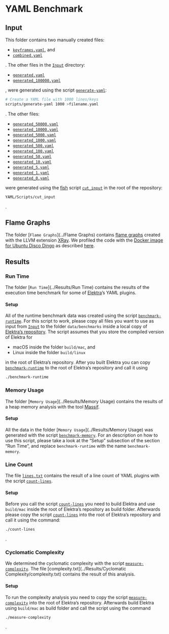 # YAML Benchmark

## Input

This folder contains two manually created files:

- [`keyframes.yaml`](../Input/keyframes.yaml), and
- [`combined.yaml`](../Input/combined.yaml)

. The other files in the [`Input`](../Input) directory:

- [`generated.yaml`](../Input/generated.yaml)
- [`generated_100000.yaml`](../Input/generated_100000.yaml)

, were generated using the script [`generate-yaml`](https://master.libelektra.org/scripts/generate-yaml):

```sh
# Create a YAML file with 1000 lines/keys
scripts/generate-yaml 1000 >filename.yaml
```

. The other files:

- [`generated_50000.yaml`](../Input/generated_50000.yaml)
- [`generated_10000.yaml`](../Input/generated_10000.yaml)
- [`generated_5000.yaml`](../Input/generated_5000.yaml)
- [`generated_1000.yaml`](../Input/generated_1000.yaml)
- [`generated_500.yaml`](../Input/generated_500.yaml)
- [`generated_100.yaml`](../Input/generated_100.yaml)
- [`generated_50.yaml`](../Input/generated_50.yaml)
- [`generated_10.yaml`](../Input/generated_10.yaml)
- [`generated_5.yaml`](../Input/generated_5.yaml)
- [`generated_1.yaml`](../Input/generated_1.yaml)
- [`generated_0.yaml`](../Input/generated_0.yaml)

were generated using the [fish](https://www.fishshell.com) script [`cut_input`](../Scripts/cut_input) in the root of the repository:

```sh
YAML/Scripts/cut_input
```

.

## Flame Graphs

The folder [`Flame Graphs`](../Flame Graphs) contains [flame graphs](http://www.brendangregg.com/flamegraphs.html) created with the LLVM extension [XRay](https://llvm.org/docs/XRay.html). We profiled the code with the [Docker image for Ubuntu Disco Dingo](https://github.com/ElektraInitiative/libelektra/blob/master/scripts/docker/ubuntu/disco/Dockerfile) as described [here](https://github.com/ElektraInitiative/libelektra/blob/master/doc/tutorials/profiling.md#xray).

## Results

### Run Time

The folder [`Run Time`](../Results/Run Time) contains the results of the execution time benchmark for some of [Elektra](https://www.libelektra.org)’s YAML plugins.

#### Setup

All of the runtime benchmark data was created using the script [`benchmark-runtime`](../Scripts/benchmark-runtime). For this script to work, please copy all files you want to use as input from [`Input`](../Input) to the folder `data/benchmarks` inside a local copy of [Elektra’s repository](https://master.libelektra.org). The script assumes that you store the compiled version of Elektra for

- macOS inside the folder `build/mac`, and
- Linux inside the folder `build/linux`

in the root of Elektra’s repository. After you built Elektra you can copy [`benchmark-runtime`](../Scripts/benchmark-runtime) to the root of Elektra’s repository and call it using

```sh
./benchmark-runtime
```

### Memory Usage

The folder [`Memory Usage`](../Results/Memory Usage) contains the results of a heap memory analysis with the tool [Massif](http://valgrind.org/docs/manual/ms-manual.html).

#### Setup

All the data in the folder [`Memory Usage`](../Results/Memory Usage) was generated with the script [`benchmark-memory`](../Scripts/benchmark-memory). For an description on how to use this script, please take a look at the “Setup” subsection of the section “Run Time”, and replace `benchmark-runtime` with the name `benchmark-memory`.

### Line Count

The file [`lines.txt`](../Results/Lines/lines.txt) contains the result of a line count of YAML plugins with the script [`count-lines`](../Scripts/count-lines).

#### Setup

Before you call the script [`count-lines`](../Scripts/count-lines) you need to build Elektra and use `build/mac` inside the root of Elektra’s repository as build folder. Afterwards please copy the script [`count-lines`](../Scripts/count-lines) into the root of Elektra’s repository and call it using the command:

```sh
./count-lines
```

.

### Cyclomatic Complexity

We determined the cyclomatic complexity with the script [`measure-complexity`](../Scripts/measure-complexity). The file [complexity.txt](../Results/Cyclomatic Complexity/complexity.txt) contains the result of this analysis.

#### Setup

To run the complexity analysis you need to copy the script [`measure-complexity`](../Scripts/measure-complexity) into the root of Elektra’s repository. Afterwards build Elektra using `build/mac` as build folder and call the script using the command

```sh
./measure-complexity
```

.
